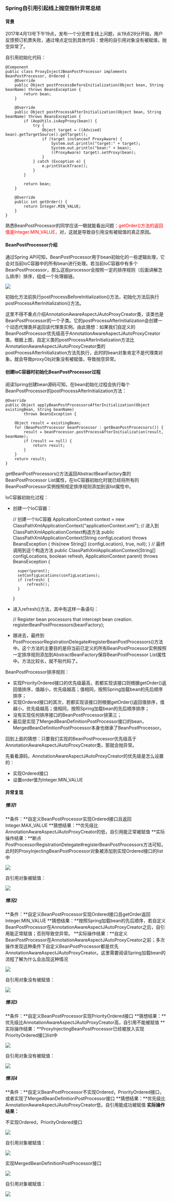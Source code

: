 ### Spring自引用引起线上抛空指针异常总结

#### 背景

2017年4月13号下午19点，发布一个分支修复线上问题，从19点28分开始，用户反馈预订机票失败，通过埋点定位到具体代码：使用的自引用对象没有被赋值，抛空异常了。

自引用初始化代码：

	@Component
	public class ProxyInjectJBeanPostProcessor implements BeanPostProcessor, Ordered {
    	@Override
    	public Object postProcessBeforeInitialization(Object bean, String beanName) throws BeansException {
        	return bean;
    	}

        @Override
        public Object postProcessAfterInitialization(Object bean, String beanName) throws BeansException {
            if (AopUtils.isAopProxy(bean)) {
                try {
                    Object target = ((Advised) bean).getTargetSource().getTarget();
                    if (target instanceof ProxyAware) {
                        System.out.println("target:" + target);
                        System.out.println("bean:" + bean);
                        ((ProxyAware) target).setProxy(bean);
                    }
                } catch (Exception e) {
                    e.printStackTrace();
                }
            }

            return bean;
        }

        @Override
        public int getOrder() {
            return Integer.MIN_VALUE;
        }
	}

熟悉BeanPostProcessor的同学应该一眼就能看出问题：<font color='red'>getOrder()方法的返回值是Integer.MIN_VALUE，</font>对，这就是导致自引用没有被赋值的真正原因。

#### BeanPostProcessor介绍

通过Spring API可知，BeanPostProcessor用于bean初始化的一些逻辑处理，它会对当前IoC容器中的所有bean进行处理。若当前IoC容器中有多个BeanPostProcessor，那么这些processor会按照一定的排序规则（后面讲解怎么排序）排序，组成一个处理器链。

![](https://github.com/yangguangyong/yangguangyong-s-blog/blob/master/assets/2017/04/beanpostprocessor.png)

初始化方法前执行postProcessBeforeInitialization()方法，初始化方法后执行postProcessAfterInitialization()方法。

这里不得不重点介绍AnnotationAwareAspectJAutoProxyCreator类，该类也是BeanPostProcessor的一个子类。它的postProcessAfterInitialization会创建一个动态代理类并返回该代理类实例。由此猜想：如果我们自定义的BeanPostProcessor优先级高于AnnotationAwareAspectJAutoProxyCreator类。根据上图，自定义类的postProcessAfterInitialization方法比AnnotationAwareAspectJAutoProxyCreator类的postProcessAfterInitialization方法先执行，此时的bean对象肯定不是代理类对象。就会导致proxyObj对象没有被赋值，导致抛空异常。

#### 创建IoC容器时初始化BeanPostProcessor过程

阅读Spring创建bean源码可知，在bean初始化过程会执行每个BeanPostProcessor的postProcessAfterInitialization方法：

	@Override
    public Object applyBeanPostProcessorsAfterInitialization(Object existingBean, String beanName)
            throws BeansException {

        Object result = existingBean;
        for (BeanPostProcessor beanProcessor : getBeanPostProcessors()) {
            result = beanProcessor.postProcessAfterInitialization(result, beanName);
            if (result == null) {
                return result;
            }
        }
        return result;
    }

getBeanPostProcessors()方法返回AbstractBeanFactory类的BeanPostProcessor List属性，在IoC容器初始化时就已经将所有的BeanPostPorcessor实例按照规定排序规则添加到该list属性中。

IoC容器初始化过程：

- 创建一个IoC容器：


	// 创建一个IoC容器
    ApplicationContext context = new ClassPathXmlApplicationContext("applicationContext.xml");
    // 进入到ClassPathXmlApplicationContext构造方法
	public ClassPathXmlApplicationContext(String configLocation) throws BeansException {
		this(new String[] {configLocation}, true, null);
	}
	// 最终调用到这个构造方法
    public ClassPathXmlApplicationContext(String[] configLocations, boolean refresh, ApplicationContext parent)
			throws BeansException {

		super(parent);
		setConfigLocations(configLocations);
		if (refresh) {
			refresh();
		}
	}

- 进入refresh()方法，其中有这样一条语句：


    // Register bean processors that intercept bean creation.
    registerBeanPostProcessors(beanFactory);

- 跟进去，最终到PostProcessorRegistrationDelegate#registerBeanPostProcessors()方法中。这个方法的主要目的是将当前已定义的所有BeanPostProcessor实例按照一定排序规则添加到AbstractBeanFactory保存BeanPostProcessor List属性中。方法比较长，就不贴代码了。

BeanPostProcessor排序规则：

- 实现PriorityOrdered接口的优先级最高，若都实现该接口则根据getOrder()返回值排序，值越小，优先级越高；值相同，按照Spring加载bean的先后顺序排序；
- 实现Ordered接口的其次，若都实现该接口则根据getOrder()返回值排序，值越小，优先级越高；值相同，按照Spring加载bean的先后顺序排序；
- 没有实现任何排序接口的BeanPostProcessor排第三；
- 最后是实现了MergedBeanDefinitionPostProcessor接口的bean， MergedBeanDefinitionPostProcessor本身也继承了BeanPostProcessor。

回到上面的猜想：只要我们实现的BeanPostProcessor优先级高于AnnotationAwareAspectJAutoProxyCreator类，那就会抛异常。

先看看源码，AnnotationAwareAspectJAutoProxyCreator的优先级是怎么设置的：

- 实现Ordered接口
- 设置order值为Integer.MIN_VALUE

#### 异常复现

##### 情况1

**条件：**自定义BeanPostProcessor实现Ordered接口且返回Integer.MAX_VALUE
**猜想结果：**优先级比AnnotationAwareAspectJAutoProxyCreator的低，自引用能正常被赋值
**实际操作结果：**断点PostProcessorRegistrationDelegate#registerBeanPostProcessors方法可知，此时的ProxyInjectingBeanPostProcessor对象被添加到实现Ordered接口的list中

![](https://github.com/yangguangyong/yangguangyong-s-blog/blob/master/assets/2017/04/condition_1.png)

自引用对象被赋值：

![](https://github.com/yangguangyong/yangguangyong-s-blog/blob/master/assets/2017/04/condition_1_result.png)

##### 情况2

**条件：**自定义BeanPostProcessor实现Ordered接口且getOrder返回Integer.MIN_VALUE
**猜想结果：**按照Spring加载bean的先后顺序，若自定义BeanPostProcessor在AnnotationAwareAspectJAutoProxyCreator之后，自引用能正常赋值；否则导致空异常。
**实际操作结果：**自定义BeanPostProcessor在AnnotationAwareAspectJAutoProxyCreator之前；多次操作发现这种条件下自定义BeanPostProcessor都是优先AnnotationAwareAspectJAutoProxyCreator。这里需要阅读Spring加载bean的流程了解为什么会出现这种情况

![](https://github.com/yangguangyong/yangguangyong-s-blog/blob/master/assets/2017/04/condition_2.png)

自引用对象没有被赋值：

![](https://github.com/yangguangyong/yangguangyong-s-blog/blob/master/assets/2017/04/condition_2_result.png)

##### 情况3

**条件：**自定义BeanPostProcessor实现PriorityOrdered接口
**猜想结果：**优先级比AnnotationAwareAspectJAutoProxyCreator高，自引用不能被赋值
**实际操作结果：**ProxyInjectingBeanPostProcessor已经被放入实现PriorityOrdered接口list中

![](https://github.com/yangguangyong/yangguangyong-s-blog/blob/master/assets/2017/04/condition_3.png)

自引用对象没有被赋值：

![](https://github.com/yangguangyong/yangguangyong-s-blog/blob/master/assets/2017/04/condition_3_result.png)

##### 情况4

**条件：**自定义BeanPostProcessor不实现Ordered，PriorityOrdered接口，或者实现了MergedBeanDefinitionPostProcessor接口
**猜想结果：**优先级比AnnotationAwareAspectJAutoProxyCreator低，自引用能成功被赋值
**实际操作结果：**

不实现Ordered，PriorityOrdered接口

![](https://github.com/yangguangyong/yangguangyong-s-blog/blob/master/assets/2017/04/condition_4_none.png)

自引用对象被赋值：

![](https://github.com/yangguangyong/yangguangyong-s-blog/blob/master/assets/2017/04/condition_4_result.png)

实现MergedBeanDefinitionPostProcessor接口

![](https://github.com/yangguangyong/yangguangyong-s-blog/blob/master/assets/2017/04/condition_4_merge.png)

自引用对象被赋值：

![](https://github.com/yangguangyong/yangguangyong-s-blog/blob/master/assets/2017/04/condition_4_result.png)
